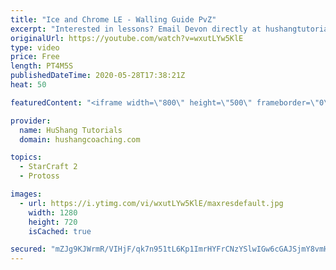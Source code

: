 ```yaml
---
title: "Ice and Chrome LE - Walling Guide PvZ"
excerpt: "Interested in lessons? Email Devon directly at hushangtutorials@outlook.com ------------------------------------------------------------------------------------------------------- Want to support HuShang Tutorials directly? Patreon is a website where you can contribute a monthly donation that will help"
originalUrl: https://youtube.com/watch?v=wxutLYw5KlE
type: video
price: Free
length: PT4M5S
publishedDateTime: 2020-05-28T17:38:21Z
heat: 50

featuredContent: "<iframe width=\"800\" height=\"500\" frameborder=\"0\" src=\"https://www.youtube.com/embed/wxutLYw5KlE\" allow=\"accelerometer; autoplay; encrypted-media; gyroscope; picture-in-picture\" allowfullscreen></iframe>"

provider:
  name: HuShang Tutorials
  domain: hushangcoaching.com

topics:
  - StarCraft 2
  - Protoss

images:
  - url: https://i.ytimg.com/vi/wxutLYw5KlE/maxresdefault.jpg
    width: 1280
    height: 720
    isCached: true

secured: "mZJg9KJWrmR/VIHjF/qk7n951tL6Kp1ImrHYFrCNzYSlwIGw6cGAJSjmY8vmHEdF6aK7SqLawd3/nik6Bb99TgT5/gKFyN9vs5SFzxaeg3peHklnVdf1WjoIJEdkgl2g7V/v5MraRZk5oTqZfiiQaIBVBwCheKlyJwM//4z0OKpI3EfzunORgkEbwfxivC5ro46xIU1+QCUTX60EEyftqMWv2sGkwqvHu0ShxiVK+XE1TWu818AkEwL0PU5W8c51syvZqSglQSuWfjcSwnNwVvSyMWvi3nHEWpPWyakk/BdOgNNMIgZI1B7yrHKSzg3KmJsSLTqjhd01vXTM6g6Bd90omUAQ7wgxi9tGOAt87Ty5FU8JpRR1uQFqiV6AYROIAtFTNTDEQK27z4jD/ksg6y/9XpfXYIzuCTBXmfAXYi4=;wWxBIp7/Qgph/NLPHQ/NbQ=="
---
```


